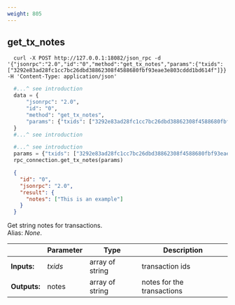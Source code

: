 ```yaml
---
weight: 805
---
```


## **get_tx_notes**

```shell
  curl -X POST http://127.0.0.1:18082/json_rpc -d '{"jsonrpc":"2.0","id":"0","method":"get_tx_notes","params":{"txids":["3292e83ad28fc1cc7bc26dbd38862308f4588680fbf93eae3e803cddd1bd614f"]}}' -H 'Content-Type: application/json'
```
```python
  #...^ see introduction
  data = {
      "jsonrpc": "2.0",
      "id": "0",
      "method": "get_tx_notes",
      "params": {"txids": ["3292e83ad28fc1cc7bc26dbd38862308f4588680fbf93eae3e803cddd1bd614f"]},
  }
  #...^ see introduction
```
```py
  #...^ see introduction
  params = {"txids": ["3292e83ad28fc1cc7bc26dbd38862308f4588680fbf93eae3e803cddd1bd614f"]}
  rpc_connection.get_tx_notes(params)
```
```json
  {
    "id": "0",
    "jsonrpc": "2.0",
    "result": {
      "notes": ["This is an example"]
    }
  }
```
Get string notes for transactions.  
Alias: *None*.  

|             | Parameter | Type            | Description
| ---         | ---       | ---             | ---
|**Inputs:**  | *txids*   | array of string | transaction ids
|**Outputs:** | notes     | array of string | notes for the transactions